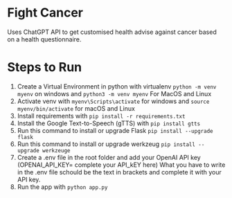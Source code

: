 # Fight Cancer 
Uses ChatGPT API to get customised health advise against cancer based on a health questionnaire.

# Steps to Run
1. Create a Virtual Environment in python with virtualenv `python -m venv myenv` on windows and  `python3 -m venv myenv` For MacOS and Linux
2. Activate venv with `myenv\Scripts\activate` for windows and `source myenv/bin/activate`  for macOS and Linux
3. Install requirements with `pip install -r requirements.txt`
4. Install the Google Text-to-Speech (gTTS) with `pip install gtts`
5. Run this command to install or upgrade Flask `pip install --upgrade flask` 
6. Run this command to install or upgrade werkzeug `pip install --upgrade werkzeuge`
7. Create a .env file in the root folder and add your OpenAI API key (OPENAI_API_KEY=    complete your API_kEY here) What you have to write in the .env file schould be the text in brackets and complete it with your API key.
8. Run the app with `python app.py`

 




